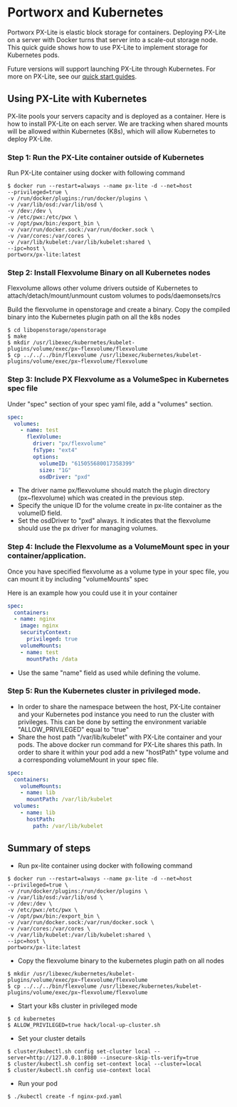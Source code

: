 
# Portworx and Kubernetes
Portworx PX-Lite is elastic block storage for containers. Deploying PX-Lite on a server with Docker turns that server into a scale-out storage node. This quick guide shows how to use PX-Lite to implement storage for Kubernetes pods. 

Future versions will support launching PX-Lite through Kubernetes. For more on PX-Lite, see our [quick start guides](https://github.com/portworx/px-lite#install-and-quick-start-guides). 

## Using PX-Lite with Kubernetes
PX-lite pools your servers capacity and is deployed as a container. Here is how to install PX-Lite on each server. We are tracking when shared mounts will be allowed within Kubernetes (K8s), which will allow Kubernetes to deploy PX-Lite. 

### Step 1: Run the PX-Lite container outside of Kubernetes

Run PX-Lite container using docker with following command

```
$ docker run --restart=always --name px-lite -d --net=host
--privileged=true \
-v /run/docker/plugins:/run/docker/plugins \
-v /var/lib/osd:/var/lib/osd \
-v /dev:/dev \
-v /etc/pwx:/etc/pwx \
-v /opt/pwx/bin:/export_bin \
-v /var/run/docker.sock:/var/run/docker.sock \
-v /var/cores:/var/cores \
-v /var/lib/kubelet:/var/lib/kubelet:shared \
--ipc=host \
portworx/px-lite:latest
```

### Step 2: Install Flexvolume Binary on all Kubernetes nodes
Flexvolume allows other volume drivers outside of Kubernetes to
attach/detach/mount/unmount custom volumes to pods/daemonsets/rcs

Build the flexvolume in openstorage and create a binary. Copy the
compiled binary into the Kubernetes plugin path on all the k8s nodes
```
$ cd libopenstorage/openstorage
$ make
$ mkdir /usr/libexec/kubernetes/kubelet-plugins/volume/exec/px~flexvolume/flexvolume
$ cp ../../../bin/flexvolume /usr/libexec/kubernetes/kubelet-plugins/volume/exec/px~flexvolume/flexvolume
```

### Step 3: Include PX Flexvolume as a VolumeSpec in Kubernetes spec file

Under "spec" section of your spec yaml file, add a "volumes" section.

``` yaml
spec:
  volumes:
    - name: test
      flexVolume:
        driver: "px/flexvolume"
        fsType: "ext4"
        options:
          volumeID: "615055680017358399"
          size: "1G"
          osdDriver: "pxd"
```
* The driver name px/flexvolume should match the plugin directory
(px~flexvolume) which was created in the previous step.
* Specify the unique ID for the volume create in px-lite container as
the volumeID field.
* Set the osdDriver to "pxd" always. It indicates that the flexvolume
should use the px driver for managing volumes.

### Step 4: Include the Flexvolume as a VolumeMount spec in your container/application.

Once you have specified flexvolume as a volume type in your spec
file, you can mount it by including "volumeMounts" spec

Here is an example how you could use it in your container

``` yaml
spec:
  containers:
  - name: nginx
    image: nginx
    securityContext:
      privileged: true
    volumeMounts:
    - name: test
      mountPath: /data
```

* Use the same "name" field as used while defining the volume.

### Step 5: Run the Kubernetes cluster in privileged mode.

* In order to share the namespace between the host, PX-Lite container
  and your Kubernetes pod instance you need to run the cluster with 
  privileges. This can be done by setting the environment variable
  "ALLOW_PRIVILEGED" equal to "true"
* Share the host path "/var/lib/kubelet" with PX-Lite container and
  your pods. The above docker run command for PX-Lite shares this
  path. In order to share it within your pod add a new "hostPath" type
  volume and a corresponding volumeMount in your spec file.

```yaml
spec:
  containers:
    volumeMounts:
    - name: lib
      mountPath: /var/lib/kubelet
  volumes:
    - name: lib
      hostPath:
        path: /var/lib/kubelet

```


## Summary of steps

* Run px-lite container using docker with following command

```
$ docker run --restart=always --name px-lite -d --net=host
--privileged=true \
-v /run/docker/plugins:/run/docker/plugins \
-v /var/lib/osd:/var/lib/osd \
-v /dev:/dev \
-v /etc/pwx:/etc/pwx \
-v /opt/pwx/bin:/export_bin \
-v /var/run/docker.sock:/var/run/docker.sock \
-v /var/cores:/var/cores \
-v /var/lib/kubelet:/var/lib/kubelet:shared \
--ipc=host \
portworx/px-lite:latest
```

* Copy the flexvolume binary to the kubernetes plugin path on all
  nodes

```
$ mkdir /usr/libexec/kubernetes/kubelet-plugins/volume/exec/px~flexvolume/flexvolume
$ cp ../../../bin/flexvolume /usr/libexec/kubernetes/kubelet-plugins/volume/exec/px~flexvolume/flexvolume
```

* Start your k8s cluster in privileged mode

```
$ cd kubernetes
$ ALLOW_PRIVILEGED=true hack/local-up-cluster.sh
```

* Set your cluster details

```
$ cluster/kubectl.sh config set-cluster local --server=http://127.0.0.1:8080 --insecure-skip-tls-verify=true
$ cluster/kubectl.sh config set-context local --cluster=local
$ cluster/kubectl.sh config use-context local
```

* Run your pod

```
$ ./kubectl create -f nginx-pxd.yaml
```

